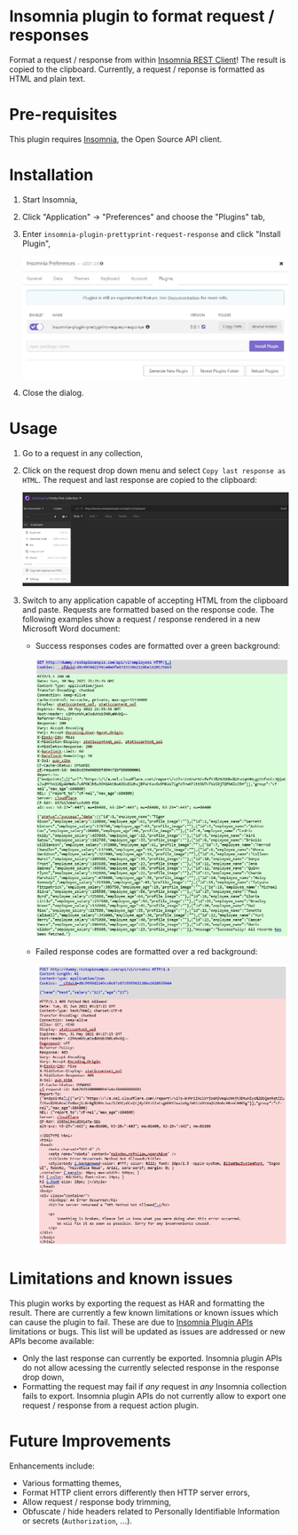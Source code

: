 # Insomnia plugin to format request / responses
Format a request / response from within [Insomnia REST Client](https://insomnia.rest/)! The result is copied to the clipboard. Currently, a request / reponse is formatted as HTML and plain text.

# Pre-requisites
This plugin requires [Insomnia](https://insomnia.rest/), the Open Source API client.

# Installation
1. Start Insomnia,
2. Click "Application" -> "Preferences" and choose the "Plugins" tab,
3. Enter `insomnia-plugin-prettyprint-request-response` and click "Install Plugin",

    ![Plugin Installation](images/installation.png)

4. Close the dialog.

# Usage
1. Go to a request in any collection,
2. Click on the request drop down menu and select `Copy last response as HTML`. The request and last response are copied to the clipboard:

   ![Copy last response as HTML](images/copy-as-html-dropdown.png)

4. Switch to any application capable of accepting HTML from the clipboard and paste. Requests are formatted based on the response code. The following examples show a request / response rendered in a new Microsoft Word document:

   * Success responses codes are formatted over a green background:

      ![Pasted request / response - success](images/pasted-result-ok.png)

   * Failed response codes are formatted over a red background:

      ![Pasted request / response - failure](images/pasted-result-failed.png)
   

# Limitations and known issues
This plugin works by exporting the request as HAR and formatting the result. There are currently a few known limitations or known issues which can cause the plugin to fail. These are due to [Insomnia Plugin APIs](https://support.insomnia.rest/article/173-plugins) limitations or bugs. This list will be updated as issues are addressed or new APIs become available:

* Only the last response can currently be exported. Insomnia plugin APIs do not allow acessing the currently selected response in the response drop down,
* Formatting the request may fail if *any* request in *any* Insomnia collection fails to export. Insomnia plugin APIs do not currently allow to export one request / response from a request action plugin.

# Future Improvements
Enhancements include:

* Various formatting themes,
* Format HTTP client errors differently then HTTP server errors,
* Allow request / response body trimming,
* Obfuscate / hide headers related to Personally Identifiable Information or secrets (`Authorization`, ...).
